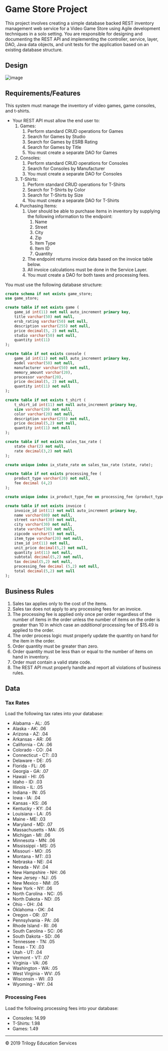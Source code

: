 # Game Store Project

This project involves creating a simple database backed REST inventory management web service for a Video Game Store using Agile development techniques in a solo setting. You are responsible for designing and documenting the REST API and implementing the controller, service, layer, DAO, Java data objects, and unit tests for the application based on an existing database structure.

## Design
![image](images/game-store-design.png)

## Requirements/Features

This system must manage the inventory of video games, game consoles, and t-shirts.

* Your REST API must allow the end user to:
    1. Games:
       1. Perform standard CRUD operations for Games
       1. Search for Games by Studio
       1. Search for Games by ESRB Rating
       1. Search for Games by Title
       1. You must create a separate DAO for Games
    1. Consoles:
       1. Perform standard CRUD operations for Consoles
       1. Search for Consoles by Manufacturer
       1. You must create a separate DAO for Consoles
    1. T-Shirts:
       1. Perform standard CRUD operations for T-Shirts
       1. Search for T-Shirts by Color
       1. Search for T-Shirts by Size
       1. You must create a separate DAO for T-Shirts
    1. Purchasing Items:
       1. User should be able to purchase items in inventory by supplying the following information to the endpoint:
          1. Name
          1. Street
          1. City
          1. Zip
          1. Item Type
          1. Item ID
          1. Quantity
       1. The endpoint returns invoice data based on the invoice table below.
       1. All invoice calculations must be done in the Service Layer.
       1. You must create a DAO for both taxes and processing fees.

You must use the following database structure:

```sql
create schema if not exists game_store;
use game_store;

create table if not exists game (
	game_id int(11) not null auto_increment primary key,
    title varchar(50) not null,
    ersb_rating varchar(50) not null,
    description varchar(255) not null,
    price decimal(5, 2) not null,
    studio varchar(50) not null,
    quantity int(11)
);

create table if not exists console (
	game_id int(11) not null auto_increment primary key,
    model varchar(50) not null,
    manufacturer varchar(50) not null,
    memory_amount varchar(20),
    processor varchar(20),
    price decimal(5, 2) not null,
    quantity int(11) not null
);

create table if not exists t_shirt (
	t_shirt_id int(11) not null auto_increment primary key,
    size varchar(20) not null,
    color varchar(20) not null,
    description varchar(255) not null,
    price decimal(5,2) not null,
    quantity int(11) not null
);

create table if not exists sales_tax_rate (
	state char(2) not null,
    rate decimal(3,2) not null
);

create unique index ix_state_rate on sales_tax_rate (state, rate);

create table if not exists processing_fee (
	product_type varchar(20) not null,
    fee decimal (4,2)
);

create unique index ix_product_type_fee on processing_fee (product_type, fee);

create table if not exists invoice (
	invoice_id int(11) not null auto_increment primary key,
    name varchar(80) not null,
    street varchar(30) not null,
    city varchar(30) not null,
    state varchar(30) not null,
    zipcode varchar(5) not null,
    item_type varchar(20) not null,
    item_id int(11) not null,
    unit_price decimal(5,2) not null,
    quantity int(11) not null,
    subtotal decimal(5,2) not null,
    tax decimal(5,2) not null,
    processing_fee decimal (5,2) not null,
    total decimal(5,2) not null
);
```

## Business Rules

1. Sales tax applies only to the cost of the items.
2. Sales tax does not apply to any processing fees for an invoice.
3. The processing fee is applied only once per order regardless of the number of items in the order unless the number of items on the order is greater than 10 in which case an *additional* processing fee of $15.49 is applied to the order. 
4. The order process logic must properly update the quantity on hand for the item in the order.
5. Order quantity must be greater than zero.
6. Order quantity must be less than or equal to the number of items on hand in inventory.
7. Order must contain a valid state code.
8. The REST API must properly handle and report all violations of business rules.

## Data

### Tax Rates

Load the following tax rates into your database:

- Alabama - AL: .05
- Alaska - AK: .06
- Arizona - AZ: .04
- Arkansas - AR: .06
- California - CA: .06
- Colorado - CO: .04
- Connecticut - CT: .03
- Delaware - DE: .05
- Florida - FL: .06
- Georgia - GA: .07
- Hawaii - HI: .05
- Idaho - ID: .03
- Illinois - IL: .05
- Indiana - IN: .05
- Iowa - IA: .04
- Kansas - KS: .06
- Kentucky - KY: .04
- Louisiana - LA: .05
- Maine - ME: .03
- Maryland - MD: .07
- Massachusetts - MA: .05
- Michigan - MI: .06
- Minnesota - MN: .06
- Mississippi - MS: .05
- Missouri - MO: .05
- Montana - MT: .03
- Nebraska - NE: .04
- Nevada - NV: .04
- New Hampshire - NH: .06
- New Jersey - NJ: .05
- New Mexico - NM: .05
- New York - NY: .06
- North Carolina - NC: .05
- North Dakota - ND: .05
- Ohio - OH: .04
- Oklahoma - OK: .04
- Oregon - OR: .07
- Pennsylvania - PA: .06
- Rhode Island - RI: .06
- South Carolina - SC: .06
- South Dakota - SD: .06
- Tennessee - TN: .05
- Texas - TX: .03
- Utah - UT: .04
- Vermont - VT: .07
- Virginia - VA: .06
- Washington - WA: .05
- West Virginia - WV: .05
- Wisconsin - WI: .03
- Wyoming - WY: .04

### Processing Fees

Load the following processing fees into your database:

* Consoles: 14.99
* T-Shirts: 1.98
* Games: 1.49

---

© 2019 Trilogy Education Services
